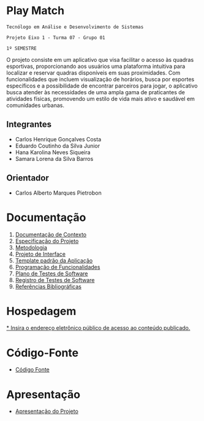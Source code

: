 # Play Match

`Tecnólogo em Análise e Desenvolvimento de Sistemas`

`Projeto Eixo 1 - Turma 07 - Grupo 01`

`1º SEMESTRE`

O projeto consiste em um aplicativo que visa facilitar o acesso às quadras esportivas, proporcionando aos usuários uma plataforma intuitiva para localizar e reservar quadras disponíveis em suas proximidades. Com funcionalidades que incluem visualização de horários, busca por esportes específicos e a possibilidade de encontrar parceiros para jogar, o aplicativo busca atender às necessidades de uma ampla gama de praticantes de atividades físicas, promovendo um estilo de vida mais ativo e saudável em comunidades urbanas.

## Integrantes

* Carlos Henrique Gonçalves Costa
* Eduardo Coutinho da Silva Junior
* Hana Karolina Neves Siqueira
* Samara Lorena da Silva Barros


## Orientador

* Carlos Alberto Marques Pietrobon

# Documentação

<ol>
<li><a href="documentos/01-Documentação de Contexto.md"> Documentação de Contexto</a></li>
<li><a href="documentos/02-Especificação do Projeto.md"> Especificação do Projeto</a></li>
<li><a href="documentos/03-Metodologia.md"> Metodologia</a></li>
<li><a href="documentos/04-Projeto de Interface.md"> Projeto de Interface</a></li>
<li><a href="documentos/05-Template padrão da Aplicação.md"> Template padrão da Aplicação</a></li>
<li><a href="documentos/06-Programação de Funcionalidades.md"> Programação de Funcionalidades</a></li>
<li><a href="documentos/07-Plano de Testes de Software.md"> Plano de Testes de Software</a></li>
<li><a href="documentos/08-Registro de Testes de Software.md"> Registro de Testes de Software</a></li>
<li><a href="documentos/09-Referências.md"> Referências Bibliográficas</a></li>
</ol>

# Hospedagem

[* Insira o endereço eletrônico público de acesso ao conteúdo publicado.](https://icei-puc-minas-pmv-ads.github.io/pmv-ads-2024-1-e1-proj-web-t7-play-match/) 

# Código-Fonte

* <a href="codigo-fonte/README.md">Código Fonte</a>

# Apresentação

* <a href="apresentacao/README.md">Apresentação do Projeto</a>
